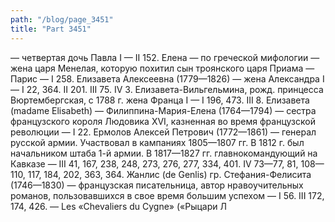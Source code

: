 ```yaml
---
path: "/blog/page_3451"
title: "Part 3451"
---
```


 — четвертая дочь Павла I — II 152.
Елена — по греческой мифологии — жена царя Менелая, которую похитил сын троянского царя Приама — Парис — I 258.
Елизавета Алексеевна (1779—1826) — жена Александра I — I 22, 364. II 201. III 75. IV 3.
Елизавета-Вильгельмина, рожд. принцесса Вюртембергская, с 1788 г. жена Франца I — I 196, 473. III 8.
Елизавета (madame Elisabeth) — Филиппина-Мария-Елена (1764—1794) — сестра французского короля Людовика XVI, казненная во время французской революции — I 22.
Ермолов Алексей Петрович (1772—1861) — генерал русской армии. Участвовал в кампаниях 1805—1807 гг. В 1812 г. был начальником штаба 1-й армии. В 1817—1827 гг. главнокомандующий на Кавказе — III 41, 167, 238, 248, 273, 276, 277, 334, 401. IV 73—77, 81, 108—110, 117, 184, 202, 363, 364.
Жанлис (de Genlis) гр. Стефания-Фелисита (1746—1830) — французская писательница, автор нравоучительных романов, пользовавшихся в свое время большим успехом — I 56. III 172, 174, 426.
— Les «Chevaliers du Cygne» («Рыцари Л
